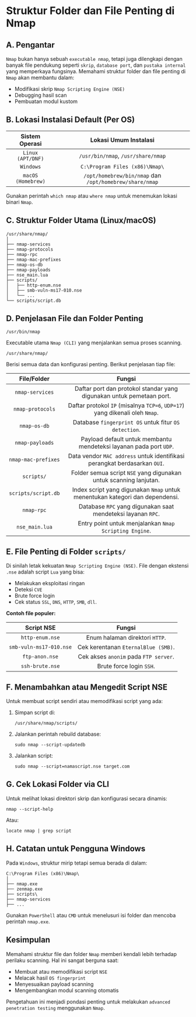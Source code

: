 # Struktur Folder dan File Penting di Nmap

## A. Pengantar

`Nmap` bukan hanya sebuah `executable nmap`, tetapi juga dilengkapi dengan banyak file pendukung seperti `skrip`, `database port`, dan `pustaka internal` yang memperkaya fungsinya. Memahami struktur folder dan file penting di `Nmap` akan membantu dalam:
- Modifikasi skrip `Nmap Scripting Engine (NSE)`
- Debugging hasil scan
- Pembuatan modul kustom

## B. Lokasi Instalasi Default (Per OS)

| Sistem Operasi	| Lokasi Umum Instalasi |
|:--:|:--:|
| `Linux (APT/DNF)`	| `/usr/bin/nmap`, `/usr/share/nmap` |
| `Windows`	| `C:\Program Files (x86)\Nmap\` |
| `macOS (Homebrew)`	| `/opt/homebrew/bin/nmap` dan `/opt/homebrew/share/nmap` |

Gunakan perintah `which nmap` atau `where nmap` untuk menemukan lokasi binari `Nmap`.

## C. Struktur Folder Utama (Linux/macOS)

```
/usr/share/nmap/
│
├── nmap-services
├── nmap-protocols
├── nmap-rpc
├── nmap-mac-prefixes
├── nmap-os-db
├── nmap-payloads
├── nse_main.lua
├── scripts/
│   ├── http-enum.nse
│   ├── smb-vuln-ms17-010.nse
│   └── ...
└── scripts/script.db
```

## D. Penjelasan File dan Folder Penting

```
/usr/bin/nmap
```

Executable utama `Nmap (CLI)` yang menjalankan semua proses scanning.

```
/usr/share/nmap/
```

Berisi semua data dan konfigurasi penting. Berikut penjelasan tiap file:

| File/Folder	|Fungsi|
|:--:|:--:|
| `nmap-services` | Daftar port dan protokol standar yang digunakan untuk pemetaan port. |
| `nmap-protocols` | Daftar protokol `IP` (misalnya `TCP=6`, `UDP=17`) yang dikenali oleh `Nmap`. |
| `nmap-os-db` | Database `fingerprint OS` untuk fitur `OS detection`. |
| `nmap-payloads` | Payload default untuk membantu mendeteksi layanan pada port `UDP`. |
| `nmap-mac-prefixes` | Data vendor `MAC address` untuk identifikasi perangkat berdasarkan `OUI`. |
| `scripts/` | Folder semua script `NSE` yang digunakan untuk scanning lanjutan. |
| `scripts/script.db` | Index script yang digunakan `Nmap` untuk menentukan kategori dan dependensi. |
| `nmap-rpc` | Database `RPC` yang digunakan saat mendeteksi layanan `RPC`. |
| `nse_main.lua` | Entry point untuk menjalankan `Nmap Scripting Engine`. |

## E. File Penting di Folder `scripts/`

Di sinilah letak kekuatan `Nmap Scripting Engine (NSE)`. File dengan ekstensi `.nse` adalah script `Lua` yang bisa:
- Melakukan eksploitasi ringan
- Deteksi `CVE`
- Brute force login
- Cek status `SSL`, `DNS`, `HTTP`, `SMB`, `dll`.

**Contoh file populer:**

| Script NSE	|Fungsi|
|:--:|:--:|
| `http-enum.nse` | Enum halaman direktori `HTTP`. |
| `smb-vuln-ms17-010.nse` | Cek kerentanan `EternalBlue (SMB)`. |
| `ftp-anon.nse` | Cek akses `anonim` pada `FTP server`. |
| `ssh-brute.nse` | Brute force login `SSH`. |

## F. Menambahkan atau Mengedit Script NSE

Untuk membuat script sendiri atau memodifikasi script yang ada:

1. Simpan script di:

   ```
   /usr/share/nmap/scripts/
   ```

2. Jalankan perintah rebuild database:

   ```
   sudo nmap --script-updatedb
   ```

3. Jalankan script:

   ```
   sudo nmap --script=namascript.nse target.com
   ```

## G. Cek Lokasi Folder via CLI

Untuk melihat lokasi direktori skrip dan konfigurasi secara dinamis:

```
nmap --script-help
```

Atau:

```
locate nmap | grep script
```

## H. Catatan untuk Pengguna Windows

Pada `Windows`, struktur mirip tetapi semua berada di dalam:

```
C:\Program Files (x86)\Nmap\
│
├── nmap.exe
├── zenmap.exe
├── scripts\
├── nmap-services
├── ...
```

Gunakan `PowerShell` atau `CMD` untuk menelusuri isi folder dan mencoba perintah `nmap.exe`.

## Kesimpulan

Memahami struktur file dan folder `Nmap` memberi kendali lebih terhadap perilaku scanning. Hal ini sangat berguna saat:
- Membuat atau memodifikasi script `NSE`
- Melacak hasil `OS fingerprint`
- Menyesuaikan payload scanning
- Mengembangkan modul scanning otomatis

Pengetahuan ini menjadi pondasi penting untuk melakukan `advanced penetration testing` menggunakan `Nmap`.
